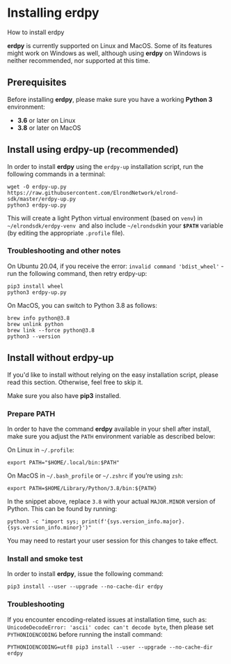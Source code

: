 # Installing erdpy

How to install erdpy

**erdpy** is currently supported on Linux and MacOS. Some of its features might work on Windows as well, although using **erdpy** on Windows is neither recommended, nor supported at this time.

## **Prerequisites**

Before installing **erdpy**, please make sure you have a working **Python 3** environment:

- **3.6** or later on Linux
- **3.8** or later on MacOS

## **Install using erdpy-up (recommended)**

In order to install **erdpy** using the `erdpy-up` installation script, run the following commands in a terminal:



```
wget -O erdpy-up.py https://raw.githubusercontent.com/ElrondNetwork/elrond-sdk/master/erdpy-up.py 
python3 erdpy-up.py
```

This will create a light Python virtual environment (based on `venv`) in `~/elrondsdk/erdpy-venv `and also include `~/elrondsdk`in your **`$PATH`** variable (by editing the appropriate `.profile` file).

### **Troubleshooting and other notes**

On Ubuntu 20.04, if you receive the error: `invalid command 'bdist_wheel'` - run the following command, then retry erdpy-up:



```
pip3 install wheel
python3 erdpy-up.py
```

On MacOS, you can switch to Python 3.8 as follows:



```
brew info python@3.8
brew unlink python
brew link --force python@3.8
python3 --version
```

## **Install without erdpy-up**

If you'd like to install without relying on the easy installation script, please read this section. Otherwise, feel free to skip it. 

 Make sure you also have **pip3** installed.

### **Prepare PATH**

In order to have the command **erdpy** available in your shell after install,  make sure you adjust the `PATH` environment variable as described below:

On Linux in `~/.profile`:



```
export PATH="$HOME/.local/bin:$PATH"
```

On MacOS in `~/.bash_profile` or `~/.zshrc` if you’re using `zsh`:



```
export PATH=$HOME/Library/Python/3.8/bin:${PATH}
```



In the snippet above, replace `3.8` with your actual `MAJOR.MINOR` version of Python. This can be found by running:

```
python3 -c "import sys; print(f'{sys.version_info.major}.{sys.version_info.minor}')"
```

You may need to restart your user session for this changes to take effect.

### **Install and smoke test**

In order to install **erdpy**, issue the following command:



```
pip3 install --user --upgrade --no-cache-dir erdpy
```

### **Troubleshooting**

If you encounter encoding-related issues at installation time, such as: `UnicodeDecodeError: 'ascii' codec can't decode byte`, then please set `PYTHONIOENCODING` before running the install command:



```
PYTHONIOENCODING=utf8 pip3 install --user --upgrade --no-cache-dir erdpy
```